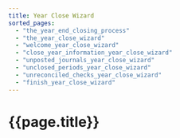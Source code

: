```yaml
---
title: Year Close Wizard
sorted_pages:
  - "the_year_end_closing_process"
  - "the_year_close_wizard"
  - "welcome_year_close_wizard"
  - "close_year_information_year_close_wizard"
  - "unposted_journals_year_close_wizard"
  - "unclosed_periods_year_close_wizard"
  - "unreconciled_checks_year_close_wizard"
  - "finish_year_close_wizard"
---
```

# {{page.title}}
